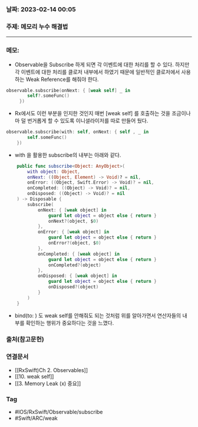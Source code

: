 ### 날짜: 2023-02-14 00:05

### 주제: 메모리 누수 해결법
---
### 메모: 
- Observable을 Subscribe 하게 되면 각 이벤트에 대한 처리를 할 수 있다. 하지만 각 이벤트에 대한 처리를 클로저 내부에서 하였기 때문에 일반적인 클로저에서 사용하는 Weak Reference를 해줘야 한다. 
~~~ swift 
observable.subscribe(onNext: { [weak self] _ in 
		self?.someFunc()
	 })
~~~
- Rx에서도 이런 부분을 인지한 것인지 매번 [weak self] 를 호출하는 것을 조금이나마 덜 번거롭게 할 수 있도록 이니셜라이저를 따로 만들어 뒀다. 
~~~ swift 
observable.subscribe(with: self, onNext: { self , _ in 
		self.someFunc()
	})
~~~
- with 을 활용한 subscribe의 내부는 아래와 같다. 
~~~ swift 
    public func subscribe<Object: AnyObject>(
        with object: Object,
        onNext: ((Object, Element) -> Void)? = nil,
        onError: ((Object, Swift.Error) -> Void)? = nil,
        onCompleted: ((Object) -> Void)? = nil,
        onDisposed: ((Object) -> Void)? = nil
    ) -> Disposable {
        subscribe(
            onNext: { [weak object] in
                guard let object = object else { return }
                onNext?(object, $0)
            },
            onError: { [weak object] in
                guard let object = object else { return }
                onError?(object, $0)
            },
            onCompleted: { [weak object] in
                guard let object = object else { return }
                onCompleted?(object)
            },
            onDisposed: { [weak object] in
                guard let object = object else { return }
                onDisposed?(object)
            }
        )
    }
~~~
- bind(to: ) 도 weak self를 안해줘도 되는 것처럼 위를 알아가면서 연산자들의 내부를 확인하는 행위가 중요하다는 것을 느꼈다. 

### 출처(참고문헌) 


### 연결문서 
- [[RxSwift)Ch 2. Observables]]
- [[10. weak self]]
- [[3. Memory Leak (x) 중요]]

### Tag
- #IOS/RxSwift/Observable/subscribe  
- #Swift/ARC/weak 